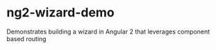 # ng2-wizard-demo
Demonstrates building a wizard in Angular 2 that leverages component based routing
